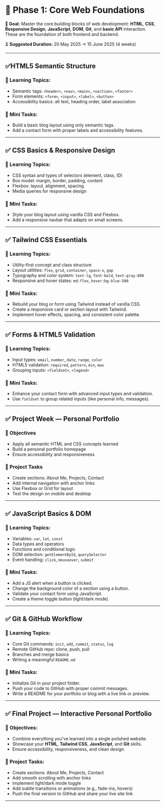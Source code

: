 # 🌼 Phase 1: Core Web Foundations

**🎯 Goal:** Master the core building blocks of web development: **HTML**, **CSS**, **Responsive Design**, **JavaScript**, **DOM**, **Git**, and **basic API** interaction. These are the foundation of both frontend and backend.

⏳ **Suggested Duration:** 20 May 2025 → 15 June 2025 (4 weeks)

---

## ✅HTML5 Semantic Structure

### 🎯 Learning Topics:
- Semantic tags: `<header>`, `<nav>`, `<main>`, `<section>`, `<footer>`
- Form elements: `<form>`, `<input>`, `<label>`, `<button>`
- Accessibility basics: alt text, heading order, label association

### 🧩 Mini Tasks:
- Build a basic blog layout using only semantic tags.
- Add a contact form with proper labels and accessibility features.

---

## ✅ CSS Basics & Responsive Design

### 🎯 Learning Topics:
- CSS syntax and types of selectors (element, class, ID)
- Box model: margin, border, padding, content
- Flexbox: layout, alignment, spacing
- Media queries for responsive design

### 🧩 Mini Tasks:
- Style your blog layout using vanilla CSS and Flexbox.
- Add a responsive navbar that adapts on small screens.

---

## ✅ Tailwind CSS Essentials

### 🎯 Learning Topics:
- Utility-first concept and class structure
- Layout utilities: `flex`, `grid`, `container`, `space-x`, `gap`
- Typography and color system: `text-lg`, `font-bold`, `text-gray-800`
- Responsive and hover states: `md:flex`, `hover:bg-blue-500`

### 🧩 Mini Tasks:
- Rebuild your blog or form using Tailwind instead of vanilla CSS.
- Create a responsive card or section layout with Tailwind.
- Implement hover effects, spacing, and consistent color palette.

---

## ✅ Forms & HTML5 Validation

### 🎯 Learning Topics:
- Input types: `email`, `number`, `date`, `range`, `color`
- HTML5 validation: `required`, `pattern`, `min`, `max`
- Grouping inputs: `<fieldset>`, `<legend>`

### 🧩 Mini Tasks:
- Enhance your contact form with advanced input types and validation.
- Use `fieldset` to group related inputs (like personal info, messages).

---

## ✅ Project Week — Personal Portfolio

### 🎯 Objectives
- Apply all semantic HTML and CSS concepts learned   
- Build a personal portfolio homepage    
- Ensure accessibility and responsiveness    

### 🧩 Project Tasks
- Create sections: About Me, Projects, Contact    
- Add internal navigation with anchor links    
- Use Flexbox or Grid for layout    
- Test the design on mobile and desktop

---

## ✅ JavaScript Basics & DOM

### 🎯 Learning Topics:
- Variables: `var`, `let`, `const`
- Data types and operators
- Functions and conditional logic
- DOM selection: `getElementById`, `querySelector`
- Event handling: `click`, `mouseover`, `submit`

### 🧩 Mini Tasks:
- Add a JS alert when a button is clicked.
- Change the background color of a section using a button.
- Validate your contact form using JavaScript.
- Create a theme toggle button (light/dark mode).

---

## ✅ Git & GitHub Workflow

### 🎯 Learning Topics:
- Core Git commands: `init`, `add`, `commit`, `status`, `log`
- Remote GitHub repo: clone, push, pull
- Branches and merge basics
- Writing a meaningful `README.md`

### 🧩 Mini Tasks:
- Initialize Git in your project folder.
- Push your code to GitHub with proper commit messages.
- Write a README for your portfolio or blog with a live link or preview.

---

## ✅ Final Project — Interactive Personal Portfolio

### 🎯 Objectives:
- Combine everything you’ve learned into a single polished website.
- Showcase your **HTML**, **Tailwind CSS**, **JavaScript**, and **Git** skills.
- Ensure accessibility, responsiveness, and clean design.

### 🧩 Project Tasks:
- Create sections: About Me, Projects, Contact
- Add smooth scrolling with anchor links
- Implement light/dark mode toggle
- Add subtle transitions or animations (e.g., fade-ins, hovers)
- Push the final version to GitHub and share your live site link

---
